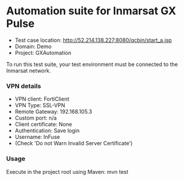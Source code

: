# Automation suite for Inmarsat GX Pulse

 - Test case location: http://52.214.138.227:8080/qcbin/start_a.jsp
 - Domain: Demo
 - Project: GXAutomation

To run this test suite, your test environment must be connected to the Inmarsat network.

### VPN details

 - VPN client: FortiClient
 - VPN Type: SSL-VPN
 - Remote Gateway: 192.168.105.3
 - Custom port: n/a
 - Client certificate: None
 - Authentication: Save login
 - Username: InFuse
 - (Check 'Do not Warn Invalid Server Certificate')

### Usage

Execute in the project root using Maven: mvn test
